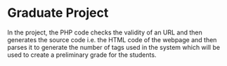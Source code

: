 # Graduate Project
In the project, the PHP code checks the validity of an URL and then generates the source code i.e. the HTML code of the webpage and then parses it to generate the number of tags used in the system which will be used to create a preliminary grade for the students.
